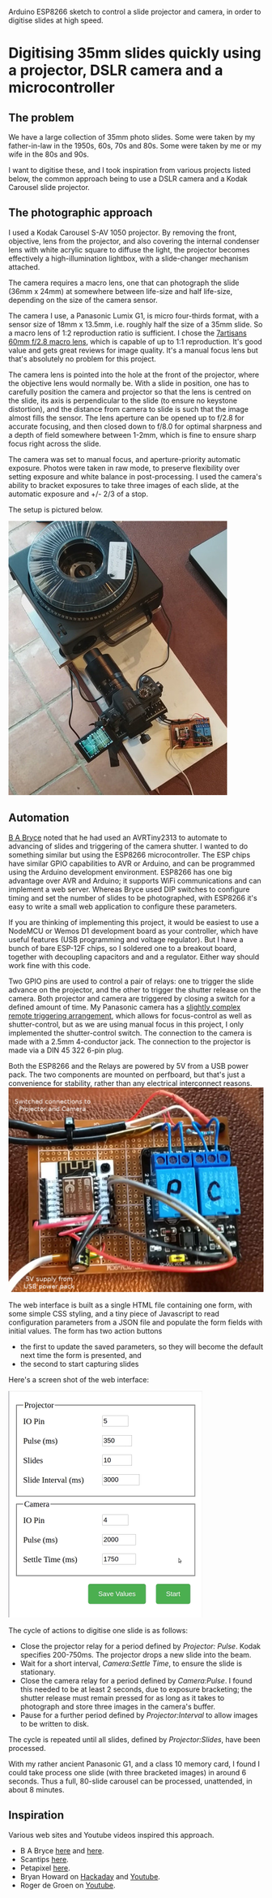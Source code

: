 Arduino ESP8266 sketch to control a slide projector and camera, in order to digitise slides at high speed.

# Digitising 35mm slides quickly using a projector, DSLR camera and a microcontroller

## The problem

We have a large collection of 35mm photo slides. Some were taken by my father-in-law in the 1950s, 60s, 70s and 80s. Some were taken by me or my wife in the 80s and 90s. 

I want to digitise these, and I took inspiration from various projects listed below, the common approach being to use a DSLR camera and a Kodak Carousel slide projector. 

## The photographic approach

I used a Kodak Carousel S-AV 1050 projector. By removing the front, objective, lens from the projector, and also covering the internal condenser lens with white acrylic square to diffuse the light, the projector becomes effectively a high-illumination lightbox, with a slide-changer mechanism attached. 

The camera requires a macro lens, one that can photograph the slide (36mm x 24mm) at somewhere between life-size and half life-size, depending on the size of the camera sensor. 

The camera I use, a Panasonic Lumix G1, is micro four-thirds format, with a sensor size of 18mm x 13.5mm, i.e. roughly half the size of a 35mm slide. So a macro lens of 1:2 reproduction ratio is sufficient. I chose the [7artisans 60mm f/2.8 macro lens](https://7artisans.com/en/h-col-244.html), which is capable of up to 1:1 reproduction. It's good value and gets great reviews for image quality. It's a manual focus lens but that's absolutely no problem for this project.

The camera lens is pointed into the hole at the front of the projector, where the objective lens would normally be. With a slide in position, one has to carefully position the camera and projector so that the lens is centred on the slide, its axis is perpendicular to the slide (to ensure no keystone distortion), and the distance from camera to slide is such that the image almost fills the sensor. The lens aperture can be opened up to f/2.8 for accurate focusing, and then closed down to f/8.0 for optimal sharpness and a depth of field somewhere between 1-2mm, which is fine to ensure sharp focus right across the slide.

The camera was set to manual focus, and aperture-priority automatic exposure. Photos were taken in raw mode, to preserve flexibility over setting exposure and white balance in post-processing. I used the camera's ability to bracket exposures to take three images of each slide, at the automatic exposure and +/- 2/3 of a stop.

The setup is pictured below.

![Overhead view of setup](./images/overhead-sm.jpg)

## Automation

[B A Bryce](http://babryce.com/slidedigitizer.html) noted that he had used an AVRTiny2313 to automate to advancing of slides and triggering of the camera shutter. I wanted to do something similar but using the ESP8266 microcontroller. The ESP chips have similar GPIO capabilities to AVR or Arduino, and can be programmed using the Arduino development environment. ESP8266 has one big advantage over AVR and Arduino; it supports WiFi communications and can implement a web server. Whereas Bryce used DIP switches to configure timing and set the number of slides to be photographed, with ESP8266 it's easy to write a small web application to configure these parameters.

If you are thinking of implementing this project, it would be easiest to use a NodeMCU or Wemos D1 development board as your controller, which have useful features (USB programming and voltage regulator). But I have a bunch of bare ESP-12F chips, so I soldered one to a breakout board, together with decoupling capacitors and and a regulator. Either way should work fine with this code. 

Two GPIO pins are used to control a pair of relays: one to trigger the slide advance on the projector, and the other to trigger the shutter release on the camera. Both projector and camera are triggered by closing a switch for a defined amount of time. My Panasonic camera has a [slightly complex remote triggering arrangement](https://www.robotroom.com/Macro-Photography-2.html), which allows for focus-control as well as shutter-control, but as we are using manual focus in this project, I only implemented the shutter-control switch. The connection to the camera is made with a 2.5mm 4-conductor jack. The connection to the projector is made via a DIN 45 322 6-pin plug.

Both the ESP8266 and the Relays are powered by 5V from a USB power pack. The two components are mounted on perfboard, but that's just a convenience for stability, rather than any electrical interconnect reasons.
![Controller board](./images/controller.jpg)

The web interface is built as a single HTML file containing one form, with some simple CSS styling, and a tiny piece of Javascript to read configuration parameters from a JSON file and populate the form fields with initial values. The form has two action buttons
* the first to update the saved parameters, so they will become the default next time the form is presented, and
* the second to start capturing slides

Here's a screen shot of the web interface:

![Web UI](./images/web-ui.png)

The cycle of actions to digitise one slide is as follows:
* Close the projector relay for a period defined by *Projector: Pulse*. Kodak specifies 200-750ms. The projector drops a new slide into the beam.
* Wait for a short interval, *Camera:Settle Time*, to ensure the slide is stationary.
* Close the camera relay for a period defined by *Camera:Pulse*. I found this needed to be at least 2 seconds, due to exposure bracketing; the shutter release must remain pressed for as long as it takes to photograph and store three images in the camera's buffer.
* Pause for a further period defined by *Projector:Interval* to allow images to be written to disk.

The cycle is repeated until all slides, defined by *Projector:Slides*, have been processed.

With my rather ancient Panasonic G1, and a class 10 memory card, I found I could take process one slide (with three bracketed images) in around 6 seconds. Thus a full, 80-slide carousel can be processed, unattended, in about 8 minutes. 
 
## Inspiration

Various web sites and Youtube videos inspired this approach.

* B A Bryce [here](http://babryce.com/slidedigitizer.html) and [here](https://www.flickr.com/photos/bbryce/4149018287).
* Scantips [here](https://www.scantips.com/es-1.html).
* Petapixel [here](https://petapixel.com/2014/02/11/neat-diy-projector-rig-lets-digitize-15-slides-per-minute-automatically/).
* Bryan Howard on [Hackaday](https://hackaday.io/project/158667-kodak-slide-projector-scanner) and [Youtube](https://www.youtube.com/watch?v=V_DTgok2Bfw).
* Roger de Groen on [Youtube](https://www.youtube.com/watch?v=D91gBsKxtfg).
